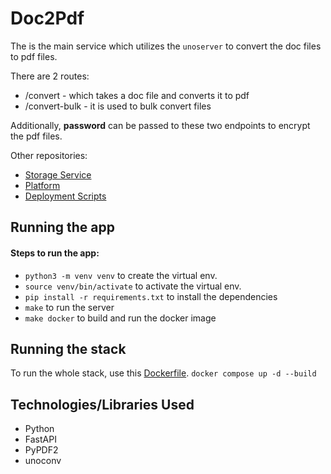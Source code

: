 # Doc2Pdf

The is the main service which utilizes the `unoserver` to convert the doc files to pdf files.

There are 2 routes:
- /convert - which takes a doc file and converts it to pdf
- /convert-bulk - it is used to bulk convert files

Additionally, **password** can be passed to these two endpoints to encrypt the pdf files.

Other repositories:
- [Storage Service](https://github.com/Doc2PDF/storage)
- [Platform](https://github.com/Doc2PDF/platform)
- [Deployment Scripts](https://github.com/Doc2PDF/deployments)

## Running the app
#### Steps to run the app:

- `python3 -m venv venv` to create the virtual env.
- `source venv/bin/activate` to activate the virtual env.
- `pip install -r requirements.txt` to install the dependencies
- `make` to run the server
- `make docker` to build and run the docker image

## Running the stack

To run the whole stack, use this [Dockerfile](https://github.com/Doc2PDF/deployments/blob/main/docker-compose.yaml).
`docker compose up -d --build`

## Technologies/Libraries Used
- Python
- FastAPI
- PyPDF2
- unoconv
